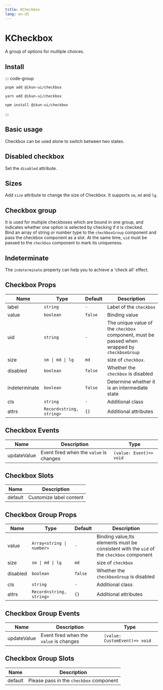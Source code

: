 ```yaml
---
title: KCheckbox
lang: en-US
---
```


# KCheckbox

A group of options for multiple choices.

## Install

::: code-group

```bash [pnpm]
pnpm add @ikun-ui/checkbox
```

```bash [yarn]
yarn add @ikun-ui/checkbox
```

```bash [npm]
npm install @ikun-ui/checkbox
```

:::

## Basic usage

Checkbox can be used alone to switch between two states.

<demo src="checkbox/basic.svelte" github="Checkbox"></demo>

## Disabled checkbox

Set the `disabled` attribute.

<demo src="checkbox/disabled.svelte" github="Checkbox"></demo>

## Sizes

Add `size` attribute to change the size of Checkbox. It supports `sm`, `md` and `lg`.

<demo src="checkbox/sizes.svelte" github="Checkbox"></demo>

## Checkbox group

It is used for multiple checkboxes which are bound in one group, and indicates whether one option is selected by checking if it is checked.  
Bind an array of string or number type to the `checkboxGroup` component and pass the checkbox component as a slot.
At the same time, `uid` must be passed to the `checkbox` component to mark its uniqueness.

<demo src="checkbox/group.svelte" github="CheckboxGroup"></demo>

## Indeterminate

The `indeterminate` property can help you to achieve a 'check all' effect.

<demo src="checkbox/indeterminate.svelte" github="CheckboxGroup"></demo>

## Checkbox Props

| Name          | Type                     | Default | Description                                                                                  |
| ------------- | ------------------------ | ------- | -------------------------------------------------------------------------------------------- |
| label         | `string`                 | `-`     | Label of the `checkbox`                                                                      |
| value         | `boolean`                | `false` | Binding value                                                                                |
| uid           | `string`                 | `-`     | The unique value of the `checkbox` component, must be passed when wrapped by `checkboxGroup` |
| size          | `sm \| md \| lg`         | `md`    | size of `checkbox`.                                                                          |
| disabled      | `boolean`                | `false` | Whether the `checkbox` is disabled                                                           |
| indeterminate | `boolean`                | `false` | Determine whether it is an intermediate state                                                |
| cls           | `string`                 | `-`     | Additional class                                                                             |
| attrs         | `Record<string, string>` | `{}`    | Additional attributes                                                                        |

## Checkbox Events

| Name        | Description                             | Type                    |
| ----------- | --------------------------------------- | ----------------------- |
| updateValue | Event fired when the `value` is changes | `(value: Event)=> void` |

## Checkbox Slots

| Name    | Description             |
| ------- | ----------------------- |
| default | Customize label content |

## Checkbox Group Props

| Name     | Type                      | Default | Description                                                                              |
| -------- | ------------------------- | ------- | ---------------------------------------------------------------------------------------- |
| value    | `Array<string \| number>` | `-`     | Binding value,Its elements must be consistent with the `uid` of the `checkbox` component |
| size     | `sm \| md \| lg`          | `md`    | size of `checkbox`                                                                       |
| disabled | `boolean`                 | `false` | Whether the `checkboxGroup` is disabled                                                  |
| cls      | `string`                  | `-`     | Additional class                                                                         |
| attrs    | `Record<string, string>`  | `{}`    | Additional attributes                                                                    |

## Checkbox Group Events

| Name        | Description                             | Type                          |
| ----------- | --------------------------------------- | ----------------------------- |
| updateValue | Event fired when the `value` is changes | `(value: CustomEvent)=> void` |

## Checkbox Group Slots

| Name    | Description                             |
| ------- | --------------------------------------- |
| default | Please pass in the `checkbox` component |

